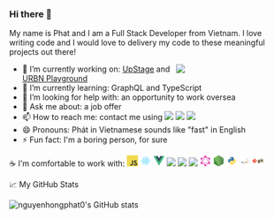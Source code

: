 ### Hi there 👋

My name is Phat and I am a Full Stack Developer from Vietnam. I love writing code and I would love to delivery my code to these meaningful projects out there!

<img align="right" src="https://scontent.fsgn5-6.fna.fbcdn.net/v/t1.6435-9/132387546_1883633658454642_5084554423977197905_n.jpg?_nc_cat=106&ccb=1-3&_nc_sid=8bfeb9&_nc_ohc=heIi11khqgEAX_vH7Sp&_nc_ht=scontent.fsgn5-6.fna&oh=87b2f2a39e6a4f51482df697e2f6bb00&oe=60B7BF9B" width="40%" />

- 🔭 I’m currently working on: [UpStage](https://github.com/upstage-org/mobilise) and [URBN Playground](https://www.urbnplayground.com)
- 🌱 I’m currently learning: GraphQL and TypeScript
- 🤔 I’m looking for help with: an opportunity to work oversea
- 💬 Ask me about: a job offer
- 📫 How to reach me: contact me using <a href="mailto:hongphat.js@gmail.com" target="_blank"><img height="20" src="https://www.google.com/gmail/about/static/images/logo-gmail.png"></a> <a href="https://www.linkedin.com/in/nguyenhongphat0" target="_blank"><img height="20" src="https://roseninstitute.com/wp-content/uploads/2008/09/linkedin.png"></a> <a href="https://nguyenhongphat0.github.io" target="_blank"><img height="20" src="https://upload.wikimedia.org/wikipedia/commons/thumb/9/91/Octicons-mark-github.svg/1200px-Octicons-mark-github.svg.png"></a>
- 😄 Pronouns: Phát in Vietnamese sounds like "fast" in English
- ⚡ Fun fact: I'm a boring person, for sure

☕ I'm comfortable to work with: <img height="20" src="https://raw.githubusercontent.com/github/explore/80688e429a7d4ef2fca1e82350fe8e3517d3494d/topics/javascript/javascript.png"> <img height="20" src="https://raw.githubusercontent.com/github/explore/80688e429a7d4ef2fca1e82350fe8e3517d3494d/topics/react/react.png"> <img height="20" src="https://raw.githubusercontent.com/github/explore/80688e429a7d4ef2fca1e82350fe8e3517d3494d/topics/vue/vue.png"> <img height="20" src="https://hocspringmvc.net/wp-content/uploads/2020/04/Spring-icon-300x300.png"> <img height="20" src="http://conghoablog.com/wp-content/uploads/2019/11/1-33.png"> <img height="20" src="https://source.vn/wp-content/uploads/2020/08/1200px-C_Sharp_logo.svg.png"> <img height="20" src="https://raw.githubusercontent.com/github/explore/5c058a388828bb5fde0bcafd4bc867b5bb3f26f3/topics/graphql/graphql.png"> <img height="20" src="https://raw.githubusercontent.com/github/explore/80688e429a7d4ef2fca1e82350fe8e3517d3494d/topics/nodejs/nodejs.png"> <img height="20" src="https://raw.githubusercontent.com/github/explore/80688e429a7d4ef2fca1e82350fe8e3517d3494d/topics/python/python.png"> <img height="20" src="https://raw.githubusercontent.com/github/explore/80688e429a7d4ef2fca1e82350fe8e3517d3494d/topics/mysql/mysql.png"> <img height="20" src="https://raw.githubusercontent.com/github/explore/80688e429a7d4ef2fca1e82350fe8e3517d3494d/topics/git/git.png">

📈 My GitHub Stats

![nguyenhongphat0's GitHub stats](https://github-readme-stats.vercel.app/api?username=nguyenhongphat0&count_private=true&show_icons=true&include_all_commits=true)

